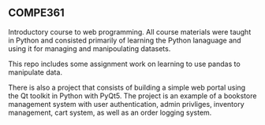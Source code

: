 ## COMPE361

Introductory course to web programming. All course materials were taught in Python and consisted primarily of learning the Python lanaguage and using it for managing and manipoulating datasets.

This repo includes some assignment work on learning to use pandas to manipulate data.

There is also a project that consists of building a simple web portal using the Qt toolkit in Python with PyQt5. The project is an example of a bookstore management system with user authentication, admin privliges, inventory management, cart system, as well as an order logging system.
